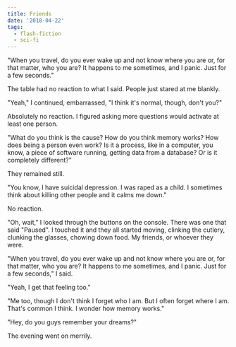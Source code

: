 ```yaml
---
title: Friends
date: '2018-04-22'
tags:
  - flash-fiction
  - sci-fi
---
```


"When you travel, do you ever wake up and not know where you are or, for that
matter, who you are? It happens to me sometimes, and I panic. Just for a few
seconds."

<!-- truncate -->

The table had no reaction to what I said. People just stared at me blankly.

"Yeah," I continued, embarrassed, "I think it's normal, though, don't you?"

Absolutely no reaction. I figured asking more questions would activate at least
one person.

"What do you think is the cause? How do you think memory works? How does being a
person even work? Is it a process, like in a computer, you know, a piece of
software running, getting data from a database? Or is it completely different?"

They remained still.

"You know, I have suicidal depression. I was raped as a child. I sometimes think
about killing other people and it calms me down."

No reaction.

"Oh, wait," I looked through the buttons on the console. There was one that said
"Paused". I touched it and they all started moving, clinking the cutlery,
clunking the glasses, chowing down food. My friends, or whoever they were.

"When you travel, do you ever wake up and not know where you are or, for that
matter, who you are? It happens to me sometimes, and I panic. Just for a few
seconds," I said.

"Yeah, I get that feeling too."

"Me too, though I don't think I forget who I am. But I often forget where I am.
That's common I think. I wonder how memory works."

"Hey, do you guys remember your dreams?"

The evening went on merrily.
